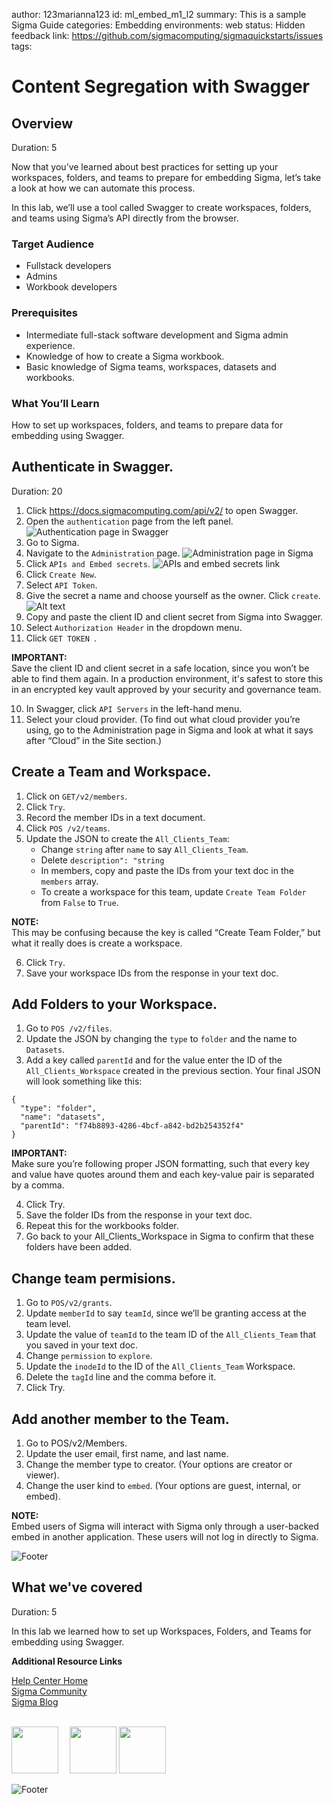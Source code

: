 author: 123marianna123
id: ml_embed_m1_l2
summary: This is a sample Sigma Guide
categories: Embedding
environments: web
status: Hidden
feedback link: https://github.com/sigmacomputing/sigmaquickstarts/issues
tags: 

<!-- 
SETTING THE AVAILABLE CATEGORIES WILL MAKE YOUR QUICKSTART PART OF A GROUP THAT USERS CAN FILTER ON IN THE QUICKSTART PORTAL.

AVAILABLE CATEGORIES ARE:
Administration
Embedding
Functions
Fundamentals
Partners
Snowflake
Tables (include pivot and input tables for now)
Use-cases

PLEASE REVIEW THE SIGMA QUICKSTART STYLE GUIDE. ALL QUICKSTART SHOULD SHARE A COMMON LOOK AND FEEL. 

YOU MAY WANT TO REVIEW A PUBLISHED GUIDE FIRST SO THAT YOU ARE FAMILIAR WITH HOW COMMON MARKDOWN IS APPLIED YOU CAN ACCESS THE SIGMA QUICKSTART STYLE GUIDE HERE:
http://localhost:8000/guide/sigma-style-guide/index.html?index=..%2F..internal#0
-->

# Content Segregation with Swagger
<!-- The above name is what appears on the website and is searchable. -->

## Overview 
Duration: 5 
<!--Duration is deprecated and no longer required, however the code still expects to see it so include it for each section. The actual time value does not matter. -->

Now that you’ve learned about best practices for setting up your workspaces, folders, and teams to prepare for embedding Sigma, let’s take a look at how we can automate this process.

In this lab, we’ll use a tool called Swagger to create workspaces, folders, and teams using Sigma’s API directly from the browser.

### Target Audience
- Fullstack developers
- Admins
- Workbook developers

### Prerequisites
<ul>
  <li>Intermediate full-stack software development and Sigma admin experience.</li>
  <li>Knowledge of how to create a Sigma workbook.</li>
  <li>Basic knowledge of Sigma teams, workspaces, datasets and workbooks.</li>
</ul>

### What You’ll Learn

How to set up workspaces, folders, and teams to prepare data for embedding using Swagger.

## Authenticate in Swagger.
Duration: 20

1. Click https://docs.sigmacomputing.com/api/v2/ to open Swagger.
2. Open the `authentication` page from the left panel.
![Authentication page in Swagger](assets/m1_l2_step2.png)
3. Go to Sigma.
4. Navigate to the `Administration` page.
![Administration page in Sigma](assets/m1_l2_step4.png)
5. Click `APIs and Embed secrets`.
![APIs and embed secrets link](assets/m1_l2_step5.png)
6. Click `Create New`.
7. Select `API Token`.
8. Give the secret a name and choose yourself as the owner. Click `create`.
![Alt text](assets/m1_l2_step8.png)
7. Copy and paste the client ID and client secret from Sigma into Swagger.
8. Select `Authorization Header` in the dropdown menu.
9. Click `GET TOKEN `.

<aside class="positive">
<strong>IMPORTANT:</strong><br>  Save the client ID and client secret in a safe location, since you won’t be able to find them again. In a production environment, it's safest to store this in an encrypted key vault approved by your security and governance team.
</aside>

10. In Swagger, click `API Servers` in the left-hand menu.
11. Select your cloud provider. (To find out what cloud provider you’re using, go to the Administration page in Sigma and look at what it says after “Cloud” in the Site section.)

## Create a Team and Workspace.
1. Click on `GET/v2/members`.
2. Click `Try`.
3. Record the member IDs in a text document.
4. Click `POS /v2/teams`.
5. Update the JSON to create the `All_Clients_Team`:
	- Change `string` after `name` to say `All_Clients_Team`.
	- Delete `description": "string`
	- In members, copy and paste the IDs from your text doc in the `members` array.
	- To create a workspace for this team, update `Create Team Folder` from `False` to `True`.

<aside class="negative">
<strong>NOTE:</strong><br> This may be confusing because the key is called “Create Team Folder,” but what it really does is create a workspace. 
</aside>

6. Click `Try`.
7. Save your workspace IDs from the response in your text doc.

## Add Folders to your Workspace.
1. Go  to `POS /v2/files`. 
2. Update the JSON by changing the `type` to `folder` and the name to `Datasets`. 
3. Add a key called `parentId` and for the value enter the ID of the `All_Clients_Workspace` created in the previous section. Your final JSON will look something 
like this:

```
{
  "type": "folder",
  "name": "datasets",
  "parentId": "f74b8893-4286-4bcf-a842-bd2b254352f4"
}
```

<aside class="positive">
<strong>IMPORTANT:</strong><br> Make sure you’re following proper JSON formatting, such that every key and value have quotes around them and each key-value pair is separated by a comma.
</aside>

4. Click Try. 
5. Save the folder IDs from the response in your text doc.
6. Repeat this for the workbooks folder. 
7. Go back to your All_Clients_Workspace in Sigma to confirm that these folders have been added.

## Change team permisions.
1. Go to `POS/v2/grants`.
2. Update `memberId` to say `teamId`, since we’ll be granting access at the team level. 
3. Update the value of `teamId` to the team ID of the `All_Clients_Team` that you saved in your text doc. 
4. Change `permission` to `explore`. 
5. Update the `inodeId` to the ID of the `All_Clients_Team` Workspace. 
6. Delete the `tagId` line and the comma before it. 
7. Click Try.

## Add another member to the Team.

1. Go to POS/v2/Members. 
2. Update the user email, first name, and last name.
3. Change the member type to creator. (Your options are creator or viewer).
4. Change the user kind to `embed`. (Your options are guest, internal, or embed).

<aside class="negative">
<strong>NOTE:</strong><br> Embed users of Sigma will interact with Sigma only through a user-backed embed in another application. These users will not log in directly to Sigma.
</aside>


![Footer](assets/sigma_footer.png)

<!-- END OF SECTION-->
## What we've covered
Duration: 5

In this lab we learned how to set up Workspaces, Folders, and Teams for embedding using Swagger.


<!-- THE FOLLOWING ADDITIONAL RESOURCES IS REQUIRED AS IS FOR ALL QUICKSTARTS -->
**Additional Resource Links**

[Help Center Home](https://help.sigmacomputing.com/hc/en-us)<br>
[Sigma Community](https://community.sigmacomputing.com/)<br>
[Sigma Blog](https://www.sigmacomputing.com/blog/)<br>
<br>

[<img src="./assets/twitter.jpeg" width="75"/>](https://twitter.com/sigmacomputing)&emsp;
[<img src="./assets/linkedin.png" width="75"/>](https://www.linkedin.com/company/sigmacomputing)
[<img src="./assets/facebook.png" width="75"/>](https://www.facebook.com/sigmacomputing)

![Footer](assets/sigma_footer.png)
<!-- END OF WHAT WE COVERED -->
<!-- END OF QUICKSTART -->
